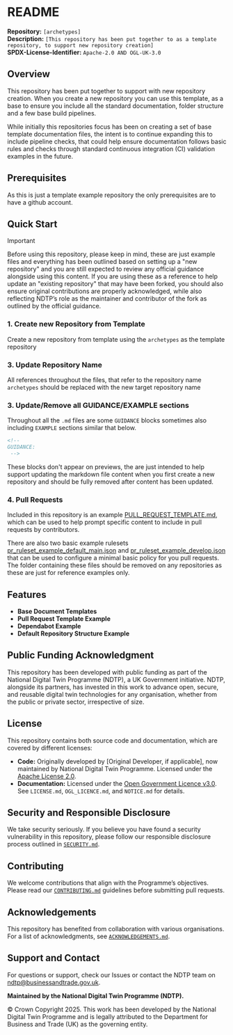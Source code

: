 # README  

**Repository:** `[archetypes]`  
**Description:** `[This repository has been put together to as a template repository, to support new repository creation]`  
**SPDX-License-Identifier:** `Apache-2.0 AND OGL-UK-3.0 `  

## Overview  

This repository has been put together to support with new repository creation. When you create a new repository you can use this template, as a base to ensure you include all the standard documentation, folder structure and a few base build pipelines. 

While initially this repositories focus has been on creating a set of base template documentation files, the intent is to continue expanding this to include pipeline checks, that could help ensure documentation follows basic rules and checks through standard continuous integration (CI) validation examples in the future.   

<!--

GUIDANCE: IN PLACE OF THE ABOVE, PROVIDE THE OVERVIEW DETAILS THAT ARE RELEVANT TO THE REPOSITORY

EXAMPLE:

This repository has been put together to support with new repository creation. When you create a new repository you can use this template, as a base to ensure you include all the standard documentation, folder structure and a few base build pipelines. 

While initially this repositories focus has been on creating a set of base template documentation files, the intent is to continue expanding this to include pipeline checks, that could help ensure documentation follows basic rules and checks through standard continuous integration (CI) validation examples in the future.  
 
 -->

## Prerequisites  

As this is just a template example repository the only prerequisites are to have a github account.

<!--

GUIDANCE: IN PLACE OF THE ABOVE, PROVIDE THE PREREQUISITES THAT ARE RELEVANT TO THE REPOSITORY

EXAMPLE:

Before using this repository, ensure you have the following dependencies installed:  

- **Required Tooling:** [List required CLI tools, SDKs, or dependencies]  
- **Pipeline Requirements:** [Describe CI/CD pipeline compatibility]  
- **Supported Kubernetes Versions:** [List supported Kubernetes versions, if applicable]  
- **System Requirements:** [Minimum hardware/software requirements]  
 
 -->

## Quick Start  

> [!IMPORTANT]  
> Before using this repository, please keep in mind, these are just example files and everything has been outlined based on setting up a "new repository" and you are still expected to review any official guidance alongside using this content. If you are using these as a reference to help update an "existing repository" that may have been forked, you should also ensure original contributions are properly acknowledged, while also reflecting NDTP’s role as the maintainer and contributor of the fork as outlined by the official guidance. 

### 1. Create new Repository from Template

Create a new repository from template using the `archetypes` as the template repository

### 3. Update Repository Name

All references throughout the files, that refer to the repository name `archetypes` should be replaced with the new target repository name

### 3. Update/Remove all GUIDANCE/EXAMPLE sections

Throughout all the `.md` files are some `GUIDANCE` blocks sometimes also including `EXAMPLE` sections similar that below. 

```md
<!-- 
GUIDANCE: 
 -->
```
These blocks don't appear on previews, the are just intended to help support updating the markdown file content when you first create a new repository and should be fully removed after content has been updated. 

### 4. Pull Requests

Included in this repository is an example [PULL_REQUEST_TEMPLATE.md](./.github/PULL_REQUEST_TEMPLATE.md), which can be used to help prompt specific content to include in pull requests by contributors. 

There are also two basic example rulesets [pr_ruleset_example_default_main.json](./.github/codepolicyexamples/pr_ruleset_example_default_main.json) and [pr_ruleset_example_develop.json](./.github/codepolicyexamples/pr_ruleset_example_default_main.json) that can be used to configure a minimal basic policy for you pull requests. The folder containing these files should be removed on any repositories as these are just for reference examples only. 

<!--

GUIDANCE: IN PLACE OF THE ABOVE, PROVIDE QUICK START STEPS THAT ARE RELEVANT TO THE REPOSITORY

EXAMPLE:

Follow these steps to get started quickly with this repository. For detailed installation, configuration, and deployment, refer to the relevant MD files.  

### 1. Download and Build  
```sh  
git clone https://github.com/[archetypes].git  
cd [archetypes]  
```

### 2. Run Build Version  
```sh  
[build-command] --version  
```

### 3. Full Installation  
Refer to [INSTALLATION.md](./INSTALLATION.md) for detailed installation steps, including required dependencies 
and setup configurations.  


### 4. Uninstallation  
For steps to remove this repository and its dependencies, see [UNINSTALL.md](./UNINSTALL.md).  

 -->

 <!--

GUIDANCE: UPDATE THE FOLLOWING SECTIONS WITH WITH REPOSITORY SPECIFIC DETAIL 

Installation
Add setup instructions, dependencies, or package managers.

Configuration 
List any required settings, such as environment variables.

Build
Include instructions to compile/build the project.

Usage
Explain how the repository should be used, including examples.

Example
Provide a sample command, API request, or function call.

Modules
List key components included in the repository

Run
Indicate whether the repository contains executable code, debugging tools, or is a
dependency for other projects

-->

## Features  

- **Base Document Templates** 
- **Pull Request Template Example** 
- **Dependabot Example** 
- **Default Repository Structure Example** 

<!--

GUIDANCE: IN PLACE OF THE ABOVE, PROVIDE FEATURE DETAILS THAT ARE RELEVANT TO THE REPOSITORY

EXAMPLE:

Include a brief list of key features provided by this repository. These should highlight what makes the project valuable to users and contributors. Examples of features might include:  
- **Core functionality** (e.g., "Supports secure and federated data-sharing")  
- **Key integrations** (e.g., "Provides REST and GraphQL API interfaces")  
- **Scalability & performance** (e.g., "Optimized for high-throughput environments")  
- **Modularity** (e.g., "Designed with a plugin-based architecture for extensibility")  

 -->

<!--

GUIDANCE: IF THIS REPOSITORY USES AN API, INCLUDE THE SECTION BELOW WITH THE DETAILS RELEVANT TO THE REPOSITORY
 
## API Documentation  
[If this repository exposes an API, link to API documentation or describe the endpoints.]  

 -->

## Public Funding Acknowledgment  
This repository has been developed with public funding as part of the National Digital Twin Programme (NDTP), a UK Government initiative. NDTP, alongside its partners, has invested in this work to advance open, secure, and reusable digital twin technologies for any organisation, whether from the public or private sector, irrespective of size.  

## License  
This repository contains both source code and documentation, which are covered by different licenses:  
- **Code:** Originally developed by [Original Developer, if applicable], now maintained by National Digital Twin Programme. Licensed under the [Apache License 2.0](./LICENSE.md).  
- **Documentation:** Licensed under the [Open Government Licence v3.0](./OGL_LICENCE.md).  
See `LICENSE.md`, `OGL_LICENCE.md`, and `NOTICE.md` for details.  

## Security and Responsible Disclosure  
We take security seriously. If you believe you have found a security vulnerability in this repository, please follow our responsible disclosure process outlined in [`SECURITY.md`](./SECURITY.md).  

## Contributing  
We welcome contributions that align with the Programme’s objectives. Please read our [`CONTRIBUTING.md`](./CONTRIBUTING.md) guidelines before submitting pull requests.  

## Acknowledgements  
This repository has benefited from collaboration with various organisations. For a list of acknowledgments, see [`ACKNOWLEDGEMENTS.md`](./ACKNOWLEDGEMENTS.md).  

## Support and Contact  
For questions or support, check our Issues or contact the NDTP team on ndtp@businessandtrade.gov.uk.

**Maintained by the National Digital Twin Programme (NDTP).**  

© Crown Copyright 2025. This work has been developed by the National Digital Twin Programme and is legally attributed to the Department for Business and Trade (UK) as the governing entity.

